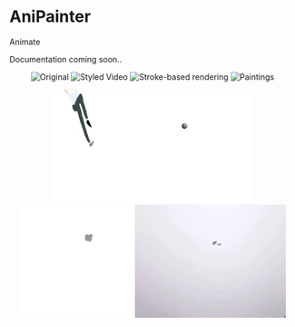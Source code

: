 # AniPainter
Animate

Documentation coming soon..

<p align="center">
    <img src="images/atta_original.gif" height="200" title="Original">
    <img src="images/atta_stylized.gif" height="200" alt="Styled Video">
    <img src="images/atta_sbr.gif" height="200" alt="Stroke-based rendering">
    <img src="images/atta_painted.gif" height="200" alt="Paintings">
</p>

<p align="center">
    <img src="images/coolin_original.gif" height="200" title="Original">
    <img src="images/coolin_sbr.gif" height="200" alt="Stroke-based rendering">
    <img src="images/coolin_painted.gif" height="200" alt="Paintings">
</p>